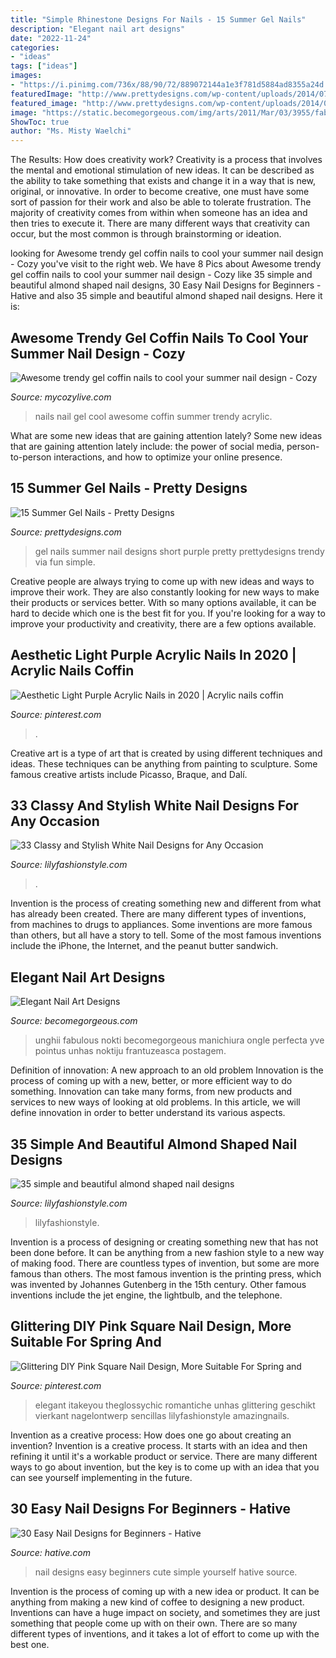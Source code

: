 ```yaml
---
title: "Simple Rhinestone Designs For Nails - 15 Summer Gel Nails"
description: "Elegant nail art designs"
date: "2022-11-24"
categories:
- "ideas"
tags: ["ideas"]
images:
- "https://i.pinimg.com/736x/88/90/72/889072144a1e3f781d5884ad8355a24d.jpg"
featuredImage: "http://www.prettydesigns.com/wp-content/uploads/2014/07/Purple-Gel-Nails.jpg"
featured_image: "http://www.prettydesigns.com/wp-content/uploads/2014/07/Purple-Gel-Nails.jpg"
image: "https://static.becomegorgeous.com/img/arts/2011/Mar/03/3955/fabulous_french_twist_nails.jpg"
ShowToc: true
author: "Ms. Misty Waelchi"
---
```



The Results: How does creativity work?
Creativity is a process that involves the mental and emotional stimulation of new ideas. It can be described as the ability to take something that exists and change it in a way that is new, original, or innovative. In order to become creative, one must have some sort of passion for their work and also be able to tolerate frustration. The majority of creativity comes from within when someone has an idea and then tries to execute it. There are many different ways that creativity can occur, but the most common is through brainstorming or ideation.

	

		
looking for Awesome trendy gel coffin nails to cool your summer nail design - Cozy you've visit to the right web. We have 8 Pics about Awesome trendy gel coffin nails to cool your summer nail design - Cozy like 35 simple and beautiful almond shaped nail designs, 30 Easy Nail Designs for Beginners - Hative and also 35 simple and beautiful almond shaped nail designs. Here it is:
		
    
## Awesome Trendy Gel Coffin Nails To Cool Your Summer Nail Design - Cozy

<img loading=lazy src="https://mycozylive.com/wp-content/uploads/2020/08/27.jpg" onerror="this.onerror=null;this.src='https://tse1.mm.bing.net/th?id=OIP.TrUCFjiEamLXUeharEuGjQHaJ3&amp;pid=15.1';" alt="Awesome trendy gel coffin nails to cool your summer nail design - Cozy">

_Source: mycozylive.com_

>nails nail gel cool awesome coffin summer trendy acrylic. 

	

What are some new ideas that are gaining attention lately?
Some new ideas that are gaining attention lately include: the power of social media, person-to-person interactions, and how to optimize your online presence.

    
## 15 Summer Gel Nails - Pretty Designs

<img loading=lazy src="http://www.prettydesigns.com/wp-content/uploads/2014/07/Purple-Gel-Nails.jpg" onerror="this.onerror=null;this.src='https://tse1.mm.bing.net/th?id=OIP.kGSa3a0rzG0yfkgVcgRlnwHaJ6&amp;pid=15.1';" alt="15 Summer Gel Nails - Pretty Designs">

_Source: prettydesigns.com_

>gel nails summer nail designs short purple pretty prettydesigns trendy via fun simple. 

	

Creative people are always trying to come up with new ideas and ways to improve their work. They are also constantly looking for new ways to make their products or services better. With so many options available, it can be hard to decide which one is the best fit for you. If you're looking for a way to improve your productivity and creativity, there are a few options available.

    
## Aesthetic Light Purple Acrylic Nails In 2020 | Acrylic Nails Coffin

<img loading=lazy src="https://i.pinimg.com/736x/c2/f5/96/c2f596242f46c80c68395e4bfd1071d9.jpg" onerror="this.onerror=null;this.src='https://tse3.mm.bing.net/th?id=OIP.6vW2OF0KqKJglnHBIVZT4AHaMT&amp;pid=15.1';" alt="Aesthetic Light Purple Acrylic Nails in 2020 | Acrylic nails coffin">

_Source: pinterest.com_

>. 

	

Creative art is a type of art that is created by using different techniques and ideas. These techniques can be anything from painting to sculpture. Some famous creative artists include Picasso, Braque, and Dalí.

    
## 33 Classy And Stylish White Nail Designs For Any Occasion

<img loading=lazy src="https://lilyfashionstyle.com/wp-content/uploads/2021/05/20-5-683x1024.jpg" onerror="this.onerror=null;this.src='https://tse2.mm.bing.net/th?id=OIP.oOJf9nAj4FOnQll7QeBzYQHaLG&amp;pid=15.1';" alt="33 Classy and Stylish White Nail Designs for Any Occasion">

_Source: lilyfashionstyle.com_

>. 

	

Invention is the process of creating something new and different from what has already been created. There are many different types of inventions, from machines to drugs to appliances. Some inventions are more famous than others, but all have a story to tell. Some of the most famous inventions include the iPhone, the Internet, and the peanut butter sandwich.

    
## Elegant Nail Art Designs

<img loading=lazy src="https://static.becomegorgeous.com/img/arts/2011/Mar/03/3955/fabulous_french_twist_nails.jpg" onerror="this.onerror=null;this.src='https://tse4.mm.bing.net/th?id=OIP.tdFvcDOvUVWQhp_ma2fhIAHaJ4&amp;pid=15.1';" alt="Elegant Nail Art Designs">

_Source: becomegorgeous.com_

>unghii fabulous nokti becomegorgeous manichiura ongle perfecta yve pointus unhas noktiju frantuzeasca postagem. 

	

Definition of innovation: A new approach to an old problem
Innovation is the process of coming up with a new, better, or more efficient way to do something. Innovation can take many forms, from new products and services to new ways of looking at old problems. In this article, we will define innovation in order to better understand its various aspects.

    
## 35 Simple And Beautiful Almond Shaped Nail Designs

<img loading=lazy src="https://lilyfashionstyle.com/wp-content/uploads/2021/04/33-4-768x1152.jpg" onerror="this.onerror=null;this.src='https://tse2.mm.bing.net/th?id=OIP.H3NJWsZhmjR1LTr5k5yDQQHaLH&amp;pid=15.1';" alt="35 simple and beautiful almond shaped nail designs">

_Source: lilyfashionstyle.com_

>lilyfashionstyle. 

	

Invention is a process of designing or creating something new that has not been done before. It can be anything from a new fashion style to a new way of making food. There are countless types of invention, but some are more famous than others. The most famous invention is the printing press, which was invented by Johannes Gutenberg in the 15th century. Other famous inventions include the jet engine, the lightbulb, and the telephone.

    
## Glittering DIY Pink Square Nail Design, More Suitable For Spring And

<img loading=lazy src="https://i.pinimg.com/736x/88/90/72/889072144a1e3f781d5884ad8355a24d.jpg" onerror="this.onerror=null;this.src='https://tse1.mm.bing.net/th?id=OIP.GBoanG4jlbqH4fPcpFXXLQHaKr&amp;pid=15.1';" alt="Glittering DIY Pink Square Nail Design, More Suitable For Spring and">

_Source: pinterest.com_

>elegant itakeyou theglossychic romantiche unhas glittering geschikt vierkant nagelontwerp sencillas lilyfashionstyle amazingnails. 

	

Invention as a creative process: How does one go about creating an invention?
Invention is a creative process. It starts with an idea and then refining it until it's a workable product or service. There are many different ways to go about invention, but the key is to come up with an idea that you can see yourself implementing in the future.

    
## 30 Easy Nail Designs For Beginners - Hative

<img loading=lazy src="https://hative.com/wp-content/uploads/2014/11/easy-nail-designs/23-easy-nail-designs-for-beginners.jpg" onerror="this.onerror=null;this.src='https://tse3.mm.bing.net/th?id=OIP.g48jJNphC7MbAO-7sYPUBQHaHa&amp;pid=15.1';" alt="30 Easy Nail Designs for Beginners - Hative">

_Source: hative.com_

>nail designs easy beginners cute simple yourself hative source. 

	

Invention is the process of coming up with a new idea or product. It can be anything from making a new kind of coffee to designing a new product. Inventions can have a huge impact on society, and sometimes they are just something that people come up with on their own. There are so many different types of inventions, and it takes a lot of effort to come up with the best one.

